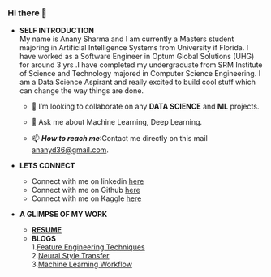 ### Hi there 👋
* **SELF INTRODUCTION**<br>
    My name is Anany Sharma and I am currently a Masters student majoring in Artificial Intelligence Systems from University if Florida. I have worked as a Software Engineer in Optum Global Solutions (UHG) for around 3 yrs .I have completed my undergraduate from SRM Institute of Science and Technology majored in Computer Science Engineering. I am a Data Science Aspirant and really excited to build cool stuff which can change the way things are done.

    - 👯 I’m looking to collaborate on any **DATA SCIENCE** and **ML** projects.

    - 💬 Ask me about Machine Learning, Deep Learning.

    - 📫 ***How to reach me***:Contact me directly on this mail [ananyd36@gmail.com](mailto:ananyd36@gmail.com).

 * **LETS CONNECT**<br>
     * Connect with me on linkedin [here](https://www.linkedin.com/in/ananyd36/)
     * Connect with me on Github [here](https://github.com/ananyd36)
     * Connect with me on Kaggle [here](https://www.kaggle.com/ananysharma)
 * **A GLIMPSE OF MY WORK**<br>
     * [**RESUME**](https://drive.google.com/file/d/1uuu_vgjQMFZu4OsZNMbRGaogIhydPKe4/view?usp=sharing)
     * **BLOGS**<br>
        1.[Feature Engineering Techniques](https://www.analyticsvidhya.com/blog/2020/10/introduction-and-implementation-to-neural-style-transfer-deep-learning/)<br>
        2.[Neural Style Transfer](https://www.analyticsvidhya.com/blog/2020/10/introduction-and-implementation-to-neural-style-transfer-deep-learning/)<br>
        3.[Machine Learning Workflow](https://medium.com/@ananyd36/workflow-of-a-machine-learning-model-253147fa74a3)
<!--
**ananyd36/ananyd36** is a ✨ _special_ ✨ repository because its `README.md` (this file) appears on your GitHub profile.

Here are some ideas to get you started:

- 🔭 I’m currently working on ...
- 🌱 I’m currently learning ...
- 👯 I’m looking to collaborate on ...
- 🤔 I’m looking for help with ...
- 💬 Ask me about ...
- 📫 How to reach me: ...
- 😄 Pronouns: ...
- ⚡ Fun fact: ...
-->
